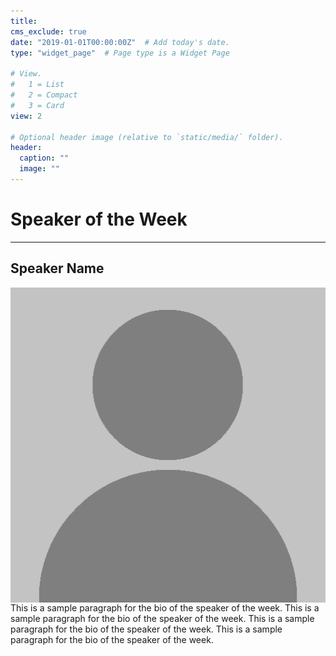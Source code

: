 ```yaml
---
title: 
cms_exclude: true
date: "2019-01-01T00:00:00Z"  # Add today's date.
type: "widget_page"  # Page type is a Widget Page

# View.
#   1 = List
#   2 = Compact
#   3 = Card
view: 2

# Optional header image (relative to `static/media/` folder).
header:
  caption: ""
  image: ""
---
```


# Speaker of the Week #
___
## Speaker Name ##


<img style = "float:left; margin-right: 30px" src="images/nobody.png"> <p>This is a sample paragraph for the bio of the speaker of the week. This is a sample paragraph for the bio of the speaker of the week. This is a sample paragraph for the bio of the speaker of the week. This is a sample paragraph for the bio of the speaker of the week.</p> 

